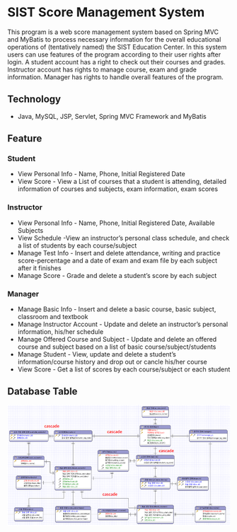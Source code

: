 # SIST Score Management System
This program is a web score management system based on Spring MVC and MyBatis to process necessary information for the overall educational operations of (tentatively named) the SIST Education Center. In this system users can use features of the program according to their user rights after login. A student account has a right to check out their courses and grades. Instructor account has rights to manage course, exam and grade information. Manager has rights to handle overall features of the program.

## Technology
* Java, MySQL, JSP, Servlet, Spring MVC Framework and MyBatis

## Feature
### Student
* View Personal Info - Name, Phone, Initial Registered Date
* View Score - View a List of courses that a student is attending, detailed information of courses and subjects, exam information, exam scores

### Instructor
* View Personal Info - Name, Phone, Initial Registered Date, Available Subjects
* View Schedule -View an instructor’s personal class schedule, and check a list of students by each course/subject
* Manage Test Info - Insert and delete attendance, writing and practice score-percentage and a date of exam and exam file by each subject after it finishes
* Manage Score - Grade and delete a student’s score by each subject

### Manager
* Manage Basic Info - Insert and delete a basic course, basic subject, classroom and textbook
* Manage Instructor Account - Update and delete an instructor’s personal information, his/her schedule
* Manage Offered Course and Subject - Update and delete an offered course and subject based on a list of basic course/subject/students
* Manage Student - View, update and delete a student’s information/course history and drop out or cancle his/her course
* View Score - Get a list of scores by each course/subject or each student

## Database Table
![data-schema](img/final-schema.png)
